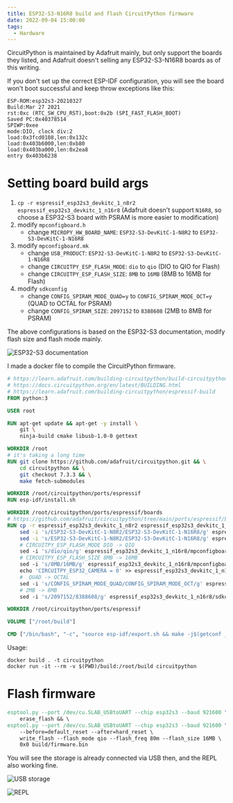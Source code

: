 ```yaml
---
title: ESP32-S3-N16R8 build and flash CircuitPython firmware
date: 2022-09-04 15:00:00
tags:
  - Hardware
---
```


CircuitPython is maintained by Adafruit mainly, but only support the boards they listed, and Adafruit doesn't selling any ESP32-S3-N16R8 boards as of this writing.

<!--more-->

If you don't set up the correct ESP-IDF configuration, you will see the board won't boot successful and keep throw exceptions like this:

```
ESP-ROM:esp32s3-20210327
Build:Mar 27 2021
rst:0xc (RTC_SW_CPU_RST),boot:0x2b (SPI_FAST_FLASH_BOOT)
Saved PC:0x40378514
SPIWP:0xee
mode:DIO, clock div:2
load:0x3fcd0108,len:0x132c
load:0x403b6000,len:0xb80
load:0x403ba000,len:0x2ea8
entry 0x403b6238
```

# Setting board build args

1. `cp -r espressif_esp32s3_devkitc_1_n8r2 espressif_esp32s3_devkitc_1_n16r8` (Adafruit doesn't support `N16R8`, so choose a ESP32-S3 board with PSRAM is more easier to modification)
2. modify `mpconfigboard.h`
   - change `MICROPY_HW_BOARD_NAME`: `ESP32-S3-DevKitC-1-N8R2` to `ESP32-S3-DevKitC-1-N16R8`
3. modify `mpconfigboard.mk`
   - change `USB_PRODUCT`: `ESP32-S3-DevKitC-1-N8R2` to `ESP32-S3-DevKitC-1-N16R8`
   - change `CIRCUITPY_ESP_FLASH_MODE`: `dio` to `qio` (DIO to QIO for Flash)
   - change `CIRCUITPY_ESP_FLASH_SIZE`: `8MB` to `16MB` (8MB to 16MB for Flash)
4. modify `sdkconfig`
   - change `CONFIG_SPIRAM_MODE_QUAD=y` to `CONFIG_SPIRAM_MODE_OCT=y` (QUAD to OCTAL for PSRAM)
   - change `CONFIG_SPIRAM_SIZE`: `2097152` to `8388608` (2MB to 8MB for PSRAM)

The above configurations is based on the ESP32-S3 documentation, modify flash size and flash mode mainly.

![ESP32-S3 documentation](documentation.png)

I made a docker file to compile the CircuitPython firmware.

```dockerfile
# https://learn.adafruit.com/building-circuitpython/build-circuitpython
# https://docs.circuitpython.org/en/latest/BUILDING.html
# https://learn.adafruit.com/building-circuitpython/espressif-build
FROM python:3

USER root

RUN apt-get update && apt-get -y install \
    git \
    ninja-build cmake libusb-1.0-0 gettext

WORKDIR /root
# it's taking a long time
RUN git clone https://github.com/adafruit/circuitpython.git && \
    cd circuitpython && \
    git checkout 7.3.3 && \
    make fetch-submodules

WORKDIR /root/circuitpython/ports/espressif
RUN esp-idf/install.sh

WORKDIR /root/circuitpython/ports/espressif/boards
# https://github.com/adafruit/circuitpython/tree/main/ports/espressif/boards/espressif_esp32s3_devkitc_1_n8r2
RUN cp -r espressif_esp32s3_devkitc_1_n8r2 espressif_esp32s3_devkitc_1_n16r8 && \
    sed -i 's/ESP32-S3-DevKitC-1-N8R2/ESP32-S3-DevKitC-1-N16R8/g' espressif_esp32s3_devkitc_1_n16r8/mpconfigboard.h && \
    sed -i 's/ESP32-S3-DevKitC-1-N8R2/ESP32-S3-DevKitC-1-N16R8/g' espressif_esp32s3_devkitc_1_n16r8/mpconfigboard.mk && \
    # CIRCUITPY_ESP_FLASH_MODE DIO -> QIO
    sed -i 's/dio/qio/g' espressif_esp32s3_devkitc_1_n16r8/mpconfigboard.mk && \
    # CIRCUITPY_ESP_FLASH_SIZE 8MB -> 16MB
    sed -i 's/8MB/16MB/g' espressif_esp32s3_devkitc_1_n16r8/mpconfigboard.mk && \
    echo 'CIRCUITPY_ESP32_CAMERA = 0' >> espressif_esp32s3_devkitc_1_n16r8/mpconfigboard.mk && \
    #  QUAD -> OCTAL
    sed -i 's/CONFIG_SPIRAM_MODE_QUAD/CONFIG_SPIRAM_MODE_OCT/g' espressif_esp32s3_devkitc_1_n16r8/sdkconfig && \
    # 2MB -> 8MB
    sed -i 's/2097152/8388608/g' espressif_esp32s3_devkitc_1_n16r8/sdkconfig

WORKDIR /root/circuitpython/ports/espressif

VOLUME ["/root/build"]

CMD ["/bin/bash", "-c", "source esp-idf/export.sh && make -j$(getconf _NPROCESSORS_ONLN) BOARD=espressif_esp32s3_devkitc_1_n16r8 && cp -r build-espressif_esp32s3_devkitc_1_n16r8/* /root/build"]
```

Usage:

```
docker build . -t circuitpython
docker run -it --rm -v $(PWD)/build:/root/build circuitpython
```

# Flash firmware

```makefile
esptool.py --port /dev/cu.SLAB_USBtoUART --chip esp32s3 --baud 921600 \
    erase_flash && \
esptool.py --port /dev/cu.SLAB_USBtoUART --chip esp32s3 --baud 921600 \
    --before=default_reset --after=hard_reset \
    write_flash --flash_mode qio --flash_freq 80m --flash_size 16MB \
    0x0 build/firmware.bin
```

You will see the storage is already connected via USB then, and the REPL also working fine.

![USB storage](storage.png)

![REPL](repl.png)
